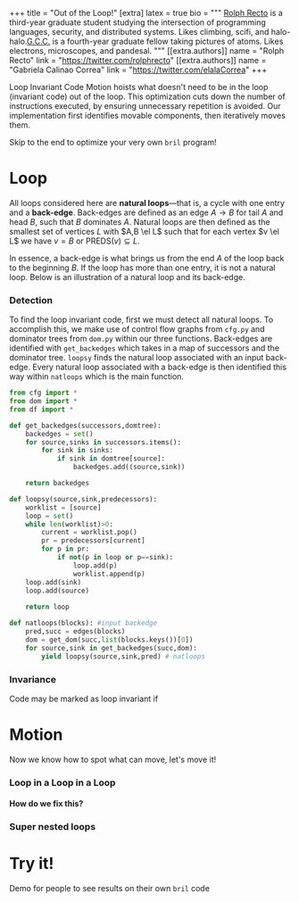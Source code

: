 +++
title = "Out of the Loop!"
[extra]
latex = true
bio = """
[Rolph Recto](https://twitter.com/rolphrecto) is a third-year graduate student studying
the intersection of programming languages, security, and distributed systems. Likes climbing, scifi, and halo-halo.[G.C.C.](https://twitter.com/elalaCorrea) is a fourth-year graduate fellow taking pictures of atoms. Likes electrons, microscopes, and pandesal.
"""
[[extra.authors]]
name = "Rolph Recto"
link = "https://twitter.com/rolphrecto"
[[extra.authors]]
name = "Gabriela Calinao Correa"
link = "https://twitter.com/elalaCorrea"
+++


Loop Invariant Code Motion hoists what doesn't need to be in the loop (invariant code) out of the loop. This optimization cuts down the number of instructions executed, by ensuring unnecessary repetition is avoided. Our implementation first identifies movable components, then iteratively moves them. 

Skip to the end to optimize your very own `bril` program!

# Loop

All loops considered here are **natural loops**—that is, a cycle with one entry and a **back-edge**. Back-edges are defined as an edge $A \longrightarrow B$ for tail $A$ and head $B$, such that $B$ dominates $A$.  Natural loops are then defined as the smallest set of vertices $L$ with $A,B \el L$ such that for each vertex $v \el L$ we have $v=B$ or PREDS($v$)$\subseteq L$.

In essence, a back-edge is what brings us from the end $A$ of the loop back to the beginning $B$. If the loop has more than one entry, it is not a natural loop. Below is an illustration of a natural loop and its back-edge. 

### Detection

To find the loop invariant code, first we must detect all natural loops. To accomplish this, we make use of control flow graphs from `cfg.py` and dominator trees from `dom.py` within our three functions. Back-edges are identified with `get_backedges` which takes in a map of successors and the dominator tree. `loopsy` finds the natural loop associated with an input back-edge. Every natural loop associated with a back-edge is then identified this way within `natloops` which is the main function. 

```python
from cfg import *
from dom import *
from df import *

def get_backedges(successors,domtree):
    backedges = set()
    for source,sinks in successors.items():
        for sink in sinks:
            if sink in domtree[source]:
                backedges.add((source,sink))

    return backedges

def loopsy(source,sink,predecessors):
    worklist = [source]
    loop = set()
    while len(worklist)>0:
        current = worklist.pop()
        pr = predecessors[current]
        for p in pr:
            if not(p in loop or p==sink):
                loop.add(p)
                worklist.append(p)
    loop.add(sink)
    loop.add(source)
   
    return loop

def natloops(blocks): #input backedge
    pred,succ = edges(blocks)
    dom = get_dom(succ,list(blocks.keys())[0])
    for source,sink in get_backedges(succ,dom):
        yield loopsy(source,sink,pred) # natloops

```

### Invariance
Code may be marked as loop invariant if

# Motion


Now we know how to spot what can move, let's move it!

### Loop in a Loop in a Loop

#### How do we fix this?

### Super nested loops

# Try it!
Demo for people to see results on their own `bril` code
<!---eof--->
